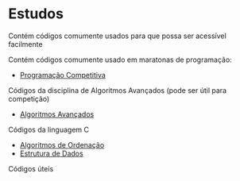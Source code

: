 # Estudos

Contém códigos comumente usados para que possa ser acessível facilmente

Contém códigos comumente usado em maratonas de programação:
- [Programação Competitiva](Programação%20Competitiva/README.md)

Códigos da disciplina de Algoritmos Avançados (pode ser útil para competição)
- [Algoritmos Avançados](Algoritmos%20Avançados/README.md)

Códigos da linguagem C
- [Algoritmos de Ordenação](Algoritmos%20de%20Ordenação/README.md)
- [Estrutura de Dados](Estrutura%20de%20Dados/README.md)

Códigos úteis
